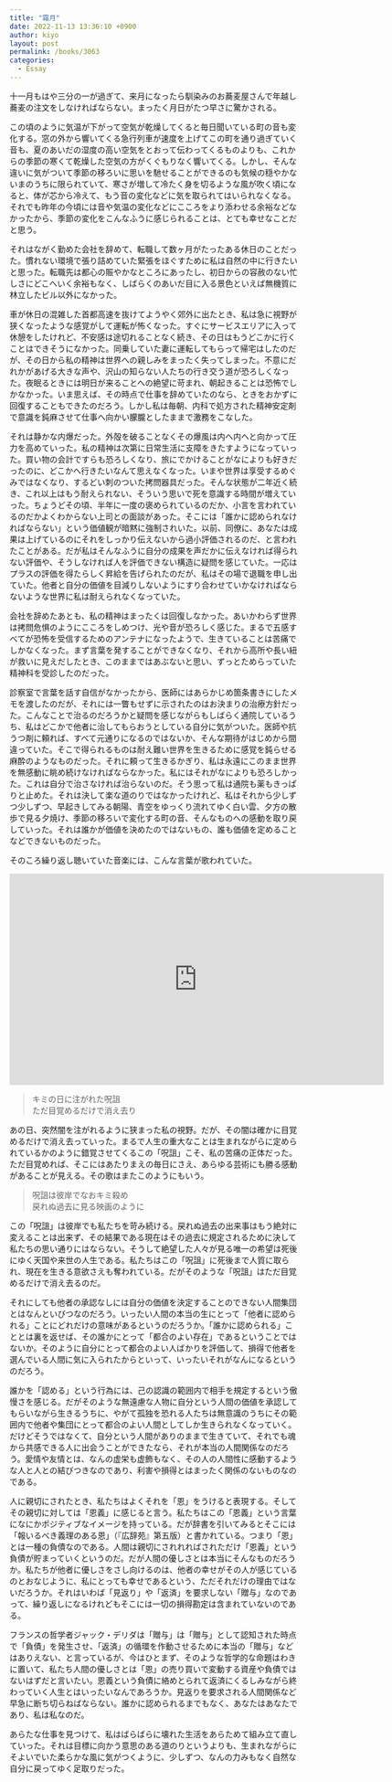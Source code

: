 ```yaml
---
title: "霜月"
date: 2022-11-13 13:36:10 +0900
author: kiyo
layout: post
permalink: /books/3063
categories:
  - Essay
---
```

十一月もはや三分の一が過ぎて、来月になったら馴染みのお蕎麦屋さんで年越し蕎麦の注文をしなければならない。まったく月日がたつ早さに驚かされる。

この頃のように気温が下がって空気が乾燥してくると毎日聞いている町の音も変化する。窓の外から響いてくる急行列車が速度を上げてこの町を通り過ぎていく音も、夏のあいだの湿度の高い空気をとおって伝わってくるものよりも、これからの季節の寒くて乾燥した空気の方がくぐもりなく響いてくる。しかし、そんな違いに気がついて季節の移ろいに思いを馳せることができるのも気候の穏やかないまのうちに限られていて、寒さが増して冷たく身を切るような風が吹く頃になると、体が芯から冷えて、もう音の変化などに気を取られてはいられなくなる。それでも昨年の今頃には音や気温の変化などにこころをより添わせる余裕などなかったから、季節の変化をこんなふうに感じられることは、とても幸せなことだと思う。

それはながく勤めた会社を辞めて、転職して数ヶ月がたったある休日のことだった。慣れない環境で張り詰めていた緊張をほぐすために私は自然の中に行きたいと思った。転職先は都心の賑やかなところにあったし、初日からの容赦のない忙しさにどこへいく余裕もなく、しばらくのあいだ目に入る景色といえば無機質に林立したビル以外になかった。

車が休日の混雑した首都高速を抜けてようやく郊外に出たとき、私は急に視野が狭くなったような感覚がして運転が怖くなった。すぐにサービスエリアに入って休憩をしたけれど、不安感は途切れることなく続き、その日はもうどこかに行くことはできそうになかった。同乗していた妻に運転してもらって帰宅はしたのだが、その日から私の精神は世界への親しみをまったく失ってしまった。不意にだれかがあげる大きな声や、沢山の知らない人たちの行き交う道が恐ろしくなった。夜眠るときには明日が来ることへの絶望に苛まれ、朝起きることは恐怖でしかなかった。いま思えば、その時点で仕事を辞めていたのなら、ときをおかずに回復することもできたのだろう。しかし私は毎朝、内科で処方された精神安定剤で意識を鈍麻させて仕事へ向かい朦朧としたままで激務をこなした。

それは静かな内爆だった。外殻を破ることなくその爆風は内へ内へと向かって圧力を高めていった。私の精神は次第に日常生活に支障をきたすようになっていった。買い物の会計ですらも恐ろしくなり、旅にでかけることがなによりも好きだったのに、どこかへ行きたいなんて思えなくなった。いまや世界は享受するめぐみではなくなり、するどい刺のついた拷問器具だった。そんな状態が二年近く続き、これ以上はもう耐えられない、そういう思いで死を意識する時間が増えていった。ちょうどその頃、半年に一度の褒められているのだか、小言を言われているのだかよくわからない上司との面談があった。そこには「誰かに認められなければならない」という価値観が暗黙に強制されいた。以前、同僚に、あなたは成果は上げているのにそれをしっかり伝えないから過小評価されるのだ、と言われたことがある。だが私はそんなふうに自分の成果を声だかに伝えなければ得られない評価や、そうしなければ人を評価できない構造に疑問を感じていた。一応はプラスの評価を得たらしく昇給を告げられたのだが、私はその場で退職を申し出ていた。他者と自分の価値を目減りしないようにすり合わせていかなければならないような世界に私は耐えられなくなっていた。

会社を辞めたあとも、私の精神はまったくは回復しなかった。あいかわらず世界は拷問危惧のようにこころをしめつけ、光や音が恐ろしく感じた。まるで五感すべてが恐怖を受信するためのアンテナになったようで、生きていることは苦痛でしかなくなった。まず言葉を発することができなくなり、それから高所や長い紐が救いに見えだしたとき、このままではあぶないと思い、ずっとためらっていた精神科を受診したのだった。

診察室で言葉を話す自信がなかったから、医師にはあらかじめ箇条書きにしたメモを渡したのだが、それには一瞥もせずに示されたのはお決まりの治療方針だった。こんなことで治るのだろうかと疑問を感じながらもしばらく通院しているうち、私はどこかで他者に治してもらおうとしている自分に気がついた。医師や抗うつ剤に頼れば、すべて元通りになるのではないか、そんな期待がはじめから間違っていた。そこで得られるものは耐え難い世界を生きるために感覚を鈍らせる麻酔のようなものだった。それに頼って生きるかぎり、私は永遠にこのまま世界を無感動に眺め続けなければならなかった。私にはそれがなによりも恐ろしかった。これは自分で治さなければ治らないのだ。そう思って私は通院も薬もきっぱりと止めた。それは決して楽な道のりではなかったけれど、私はそれから少しずつ少しずつ、早起きしてみる朝陽、青空をゆっくり流れてゆく白い雲、夕方の散歩で見る夕焼け、季節の移ろいで変化する町の音、そんなものへの感動を取り戻していった。それは誰かが価値を決めたのではないもの、誰も価値を定めることなどできないものだった。

そのころ繰り返し聴いていた音楽には、こんな言葉が歌われていた。

<iframe width="655" height="370" src="https://www.youtube.com/embed/gxfsh1LpNE0" title="YouTube video player" frameborder="0" allow="accelerometer; autoplay; clipboard-write; encrypted-media; gyroscope; picture-in-picture" allowfullscreen></iframe>

>キミの日に注がれた呪詛  
>ただ目覚めるだけで消え去り

あの日、突然闇を注がれるように狭まった私の視野。だが、その闇は確かに目覚めるだけで消え去っていった。まるで人生の重大なことは生まれながらに定められているかのように錯覚させてくるこの「呪詛」こそ、私の苦痛の正体だった。ただ目覚めれば、そこにはあたりまえの毎日にさえ、あらゆる芸術にも勝る感動があることが見える。その歌はまたこのようにもいう。

>呪詛は彼岸でなおキミ殺め  
>戻れぬ過去に見る映画のように

この「呪詛」は彼岸でも私たちを苛み続ける。戻れぬ過去の出来事はもう絶対に変えることは出来ず、その結果である現在はその過去に規定されるために決して私たちの思い通りにはならない。そうして絶望した人々が見る唯一の希望は死後にゆく天国や来世の人生である。私たちはこの「呪詛」に死後まで人質に取られ、現在を生きる意欲さえも奪われている。だがそのような「呪詛」はただ目覚めるだけで消え去るのだ。

それにしても他者の承認なしには自分の価値を決定することのできない人間集団とはなんといびつなのだろう。いったい人間の本当の生にとって「他者に認められる」ことにどれだけの意味があるというのだろうか。「誰かに認められる」こととは裏を返せば、その誰かにとって「都合のよい存在」であるということではないか。そのように自分にとって都合のよい人ばかりを評価して、損得で他者を選んでいる人間に気に入られたからといって、いったいそれがなんになるというのだろう。

誰かを「認める」という行為には、己の認識の範囲内で相手を規定するという傲慢さを感じる。だがそのような無遠慮な人物に自分という人間の価値を承認してもらいながら生きるうちに、やがて孤独を恐れる人たちは無意識のうちにその範囲内で他者や集団にとって都合のよい人間としてしか生きられなくなっていく。だけどそうではなくて、自分という人間がありのままで生きていて、それでも魂から共感できる人に出会うことができたなら、それが本当の人間関係なのだろう。愛情や友情とは、なんの虚栄も虚飾もなく、その人の人間性に感動するような人と人との結びつきなのであり、利害や損得とはまったく関係のないものなのである。

人に親切にされたとき、私たちはよくそれを「恩」をうけると表現する。そしてその親切に対しては「恩義」に感じると言う。私たちはこの「恩義」という言葉になにかポジティブなイメージを持っている。だが辞書を引いてみるとそこには「報いるべき義理のある恩」（『広辞苑』第五版）と書かれている。つまり「恩」とは一種の負債なのである。人間は親切にされれればされただけ「恩義」という負債が貯まっていくというのだ。だが人間の優しさとは本当にそんなものだろうか。私たちが他者に優しさをさし向けるのは、他者の幸せがその人が感じているのとおなじように、私にとっても幸せであるという、ただそれだけの理由ではないだろうか。それはいわば「見返り」や「返済」を要求しない「贈与」なのであって、繰り返しになるけれどもそこには一切の損得勘定は含まれていないのである。

フランスの哲学者ジャック・デリダは「贈与」は「贈与」として認知された時点で「負債」を発生させ、「返済」の循環を作動させるために本当の「贈与」などはありえない、と言っているが、今はひとまず、そのような哲学的な命題はわきに置いて、私たち人間の優しさとは「恩」の売り買いで変動する資産や負債ではないはずだと言いたい。恩義という負債に絡めとられて返済にくるしみながら終わっていく人生とはいったいなんであろうか。見返りを要求される人間関係など早急に断ち切らねばならない。誰かに認められるまでもなく、あなたはあなたであり、私は私なのだ。

あらたな仕事を見つけて、私はばらばらに壊れた生活をあらためて組み立て直していった。それは目標に向かう意思のある道のりというよりも、生まれながらにそよいでいた柔らかな風に気がつくように、少しずつ、なんの力みもなく自然な自分に戻ってゆく足取りだった。
